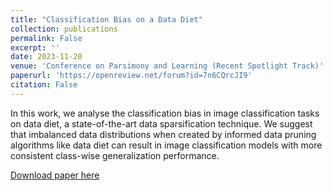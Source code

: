```yaml
---
title: "Classification Bias on a Data Diet"
collection: publications
permalink: False
excerpt: '' 
date: 2023-11-20
venue: 'Conference on Parsimony and Learning (Recent Spotlight Track)'
paperurl: 'https://openreview.net/forum?id=7n6CQrcJI9'
citation: False
---
```

In this work, we analyse the classification bias in image classification tasks on data diet, a state-of-the-art data sparsification technique. We suggest that imbalanced data distributions when created by informed data pruning algorithms like data diet can result in image classification models with more consistent class-wise generalization performance.




[Download paper here](https://openreview.net/forum?id=7n6CQrcJI9)

<!-- Recommended citation: Your Name, You. (2010). "Paper Title Number 2." <i>Journal 1</i>. 1(2). -->
